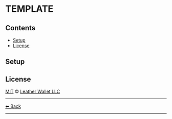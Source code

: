 # TEMPLATE

## Contents

- [Setup](#setup)
- [License](#license)

## Setup

## License

[MIT](../../LICENSE) © [Leather Wallet LLC](https://github.com/leather-wallet/mono)

---

[⬅ Back](../../README.md)

---
